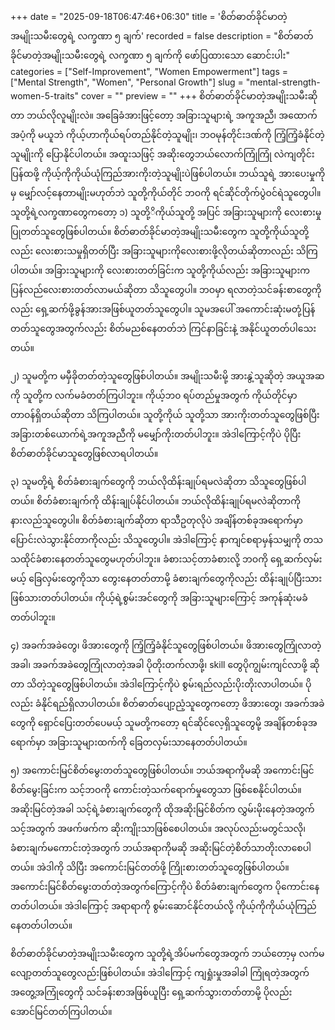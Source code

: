 +++
date = "2025-09-18T06:47:46+06:30"
title = 'စိတ်ဓာတ်ခိုင်မာတဲ့အမျိုးသမီးတွေရဲ့ လက္ခဏာ ၅ ချက်'
recorded = false
description = "စိတ်ဓာတ်ခိုင်မာတဲ့အမျိုးသမီးတွေရဲ့ လက္ခဏာ ၅ ချက်ကို ဖော်ပြထားသော ဆောင်းပါး"
categories = ["Self-Improvement", "Women Empowerment"]
tags = ["Mental Strength", "Women", "Personal Growth"]
slug = "mental-strength-women-5-traits"
cover = ""
preview = ""
+++
စိတ်ဓာတ်ခိုင်မာတဲ့အမျိုးသမီးဆိုတာ ဘယ်လိုလူမျိုးလဲ။ အခြေခံအားဖြင့်တော့ အခြားသူများရဲ့ အကူအညီ၊ အထောက်အပံ့ကို မယူဘဲ ကိုယ့်ဟာကိုယ်ရပ်တည်နိုင်တဲ့သူမျိုး၊ ဘဝမုန်တိုင်းဒဏ်ကို ကြံ့ကြံ့ခံနိုင်တဲ့သူမျိုးကို ပြောနိုင်ပါတယ်။ အထူးသဖြင့် အဆိုးတွေဘယ်လောက်ကြုံကြုံ လဲကျတိုင်းပြန်ထဖို့ ကိုယ့်ကိုကိုယ်ယုံကြည်အားကိုးတဲ့သူမျိုးပဲဖြစ်ပါတယ်။ ဘယ်သူရဲ့ အားပေးမှုကိုမှ မျှော်လင့်နေတာမျိုးမဟုတ်ဘဲ သူတို့ကိုယ်တိုင် ဘဝကို ရင်ဆိုင်တိုက်ပွဲဝင်ရဲသူတွေပါ။ သူတို့ရဲ့လက္ခဏာတွေကတော့
၁) သူတို့ိကိုယ်သူတို့ အပြင် အခြားသူများကို လေးစားမှုပြုတတ်သူတွေဖြစ်ပါတယ်။
စိတ်ဓာတ်ခိုင်မာတဲ့အမျိုးသမီးတွေက သူတို့ကိုယ်သူတို့လည်း လေးစားသမှုရှိတတ်ပြီး အခြားသူများကိုလေးစားဖို့လိုတယ်ဆိုတာလည်း သိကြပါတယ်။ အခြားသူများကို လေးစားတတ်ခြင်းက သူတို့ကိုယ်လည်း အခြားသူများက ပြန်လည်လေးစားတတ်လာမယ်ဆိုတာ သိသူတွေပါ။ ဘဝမှာ ရလာတဲ့သင်ခန်းစာတွေကိုလည်း ရှေ့ဆက်ဖို့ခွန်အားအဖြစ်ယူတတ်သူတွေပါ။ သူမအပေါ် အကောင်းဆုံးမတုံ့ပြန်တတ်သူတွေအတွက်လည်း စိတ်မညစ်နေတတ်ဘဲ ကြင်နာခြင်းနဲ့ အနိုင်ယူတတ်ပါသေးတယ်။

၂) သူမတို့က မမှီခိုတတ်တဲ့သူတွေဖြစ်ပါတယ်။
အမျိုးသမီးမို့ အားနွဲ့သူဆိုတဲ့ အယူအဆကို သူတို့က လက်မခံတတ်ကြပါဘူး။ ကိုယ့်ဘ၀ ရပ်တည်မှုအတွက် ကိုယ်တိုင်မှာ တာဝန်ရှိတယ်ဆိုတာ သိကြပါတယ်။ သူတို့ကိုယ် သူတို့သာ အားကိုးတတ်သူတွေဖြစ်ပြီး အခြားတစ်ယောက်ရဲ့အကူအညီကို မမျှော်ကိုးတတ်ပါဘူး။ အဲဒါကြောင့်ကိုပဲ ပိုပြီး စိတ်ဓာတ်ခိုင်မာသူတွေဖြစ်လာရပါတယ်။

၃) သူမတို့ရဲ့ စိတ်ခံစားချက်တွေကို ဘယ်လိုထိန်းချုပ်ရမလဲဆိုတာ သိသူတွေဖြစ်ပါတယ်။
စိတ်ခံစားချက်ကို ထိန်းချုပ်နိုင်ပါတယ်။ ဘယ်လိုထိန်းချုပ်ရမလဲဆိုတာကို နားလည်သူတွေပါ။ စိတ်ခံစားချက်ဆိုတာ ရာသီဥတုလိုပဲ အချိန်တစ်ခုအရောက်မှာပြောင်းလဲသွားနိုင်တာကိုလည်း သိသူတွေပါ။ အဲဒါကြောင့် နာကျင်စရာမှန်သမျှကို တသသထိုင်ခံစားနေတတ်သူတွေမဟုတ်ပါဘူး။ ခံစားသင့်တာခံစားလို့ ဘဝကို ရှေ့ဆက်လှမ်းမယ့် ခြေလှမ်းတွေကိုသာ တွေးနေတတ်တာမို့ ခံစားချက်တွေကိုလည်း ထိန်းချုပ်ပြီးသားဖြစ်သားတတ်ပါတယ်။ ကိုယ့်ရဲ့စွမ်းအင်တွေကို အခြားသူများကြောင့် အကုန်ဆုံးမခံတတ်ပါဘူး။

၄) အခက်အခဲတွေ၊ ဖိအားတွေကို ကြံ့ကြံ့ခံနိုင်သူတွေဖြစ်ပါတယ်။
ဖိအားတွေကြုံလာတဲ့အခါ၊ အခက်အခဲတွေကြုံလာတဲ့အခါ ပိုတိုးတက်လာဖို့၊ skill တွေပိုကျွမ်းကျင်လာဖို့ ဆိုတာ သိတဲ့သူတွေဖြစ်ပါတယ်။ အဲဒါကြောင့်ကိုပဲ စွမ်းရည်လည်းပိုးတိုးလာပါတယ်။ ပိုလည်း ခံနိုင်ရည်ရှိလာပါတယ်။ စိတ်ဓာတ်ပျော့ညံ့သူတွေကတော့ ဖိအားတွေ၊ အခက်အခဲတွေကို ရှောင်ပြေးတတ်ပေမယ့် သူမတို့ကတော့ ရင်ဆိုင်လေ့ရှိသူတွေမို့ အချိန်တစ်ခုအရောက်မှာ အခြားသူများထက်ကို ခြေတလှမ်းသာနေတတ်ပါတယ်။

၅) အကောင်းမြင်စိတ်မွေးတတ်သူတွေဖြစ်ပါတယ်။
ဘယ်အရာကိုမဆို အကောင်းမြင်စိတ်မွေးခြင်းက သင့်ဘဝကို ကောင်းတဲ့သက်ရောက်မှုတွေသာ ဖြစ်စေနိုင်ပါတယ်။ အဆိုးမြင်တဲ့အခါ သင့်ရဲ့ခံစားချက်တွေကို ထိုအဆိုးမြင်စိတ်က လွှမ်းမိုးနေတဲ့အတွက် သင့်အတွက် အဖက်ဖက်က ဆိုးကျိုးသာဖြစ်စေပါတယ်။ အလုပ်လည်းမတွင်သလို၊ ခံစားချက်မကောင်းတဲ့အတွက် ဘယ်အရာကိုမဆို အဆိုးမြင်တဲ့စိတ်သာတိုးလာစေပါတယ်။ အဲဒါကို သိပြီး အကောင်းမြင်တတ်ဖို့ ကြိုးစားတတ်သူတွေဖြစ်ပါတယ်။ အကောင်းမြင်စိတ်မွေးတတ်တဲ့အတွက်ကြောင့်ကိုပဲ စိတ်ခံစားချက်တွေက ပိုကောင်းနေတတ်ပါတယ်။ အဲဒါကြောင့် အရာရာကို စွမ်းဆောင်နိုင်တယ်လို့ ကိုယ့်ကိုကိုယ်ယုံကြည်နေတတ်ပါတယ်။

စိတ်ဓာတ်ခိုင်မာတဲ့အမျိုးသမီးတွေက သူတို့ရဲ့အိပ်မက်တွေအတွက် ဘယ်တော့မှ လက်မလျော့တတ်သူတွေလည်းဖြစ်ပါတယ်။ အဲဒါကြောင့် ကျရှုံးမှုအခါခါ ကြုံရတဲ့အတွက် အတွေ့အကြုံတွေကို သင်ခန်းစာအဖြစ်ယူပြီး ရှေ့ဆက်သွားတတ်တာမို့ ပိုလည်းအောင်မြင်တတ်ကြပါတယ်။